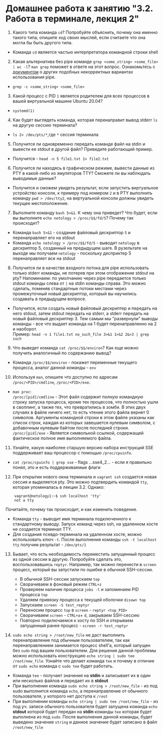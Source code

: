 # Домашнее работа к занятию "3.2. Работа в терминале, лекция 2"

1. Какого типа команда `cd`? Попробуйте объяснить, почему она именно такого типа; опишите ход своих мыслей, если считаете что она могла бы быть другого типа.
* Команда `cd` является частью интерпретатора командной строки shell
2. Какая альтернатива без pipe команде `grep <some_string> <some_file> | wc -l`? `man grep` поможет в ответе на этот вопрос. Ознакомьтесь с [документом](http://www.smallo.ruhr.de/award.html) о других подобных некорректных вариантах использования pipe.
* `grep -c <some_string> <some_file>`
3. Какой процесс с PID `1` является родителем для всех процессов в вашей виртуальной машине Ubuntu 20.04?
* `systemd(1)`
4. Как будет выглядеть команда, которая перенаправит вывод stderr `ls` на другую сессию терминала?
* `ls 2> /dev/pts/*`,где `*` сессия терминала
5. Получится ли одновременно передать команде файл на stdin и вывести ее stdout в другой файл? Приведите работающий пример.
* Получится - `head -n 5 file1.txt 1> file2.txt`
6. Получится ли находясь в графическом режиме, вывести данные из PTY в какой-либо из эмуляторов TTY? Сможете ли вы наблюдать выводимые данные?
*  Получится и сможем увидеть результат, если запустить виртуальное устройство консоли, к примеру под номером `2`
   и в PTY выполнить команду  `pwd > /dev/tty2`, на виртуальной консоли должны увидеть текущее местоположение.
7. Выполните команду `bash 5>&1`. К чему она приведет? Что будет, если вы выполните `echo netology > /proc/$$/fd/5`? Почему так происходит?
*  Команда `bash 5>&1` - создание файловый дескриптор `5` и перенаправляет его на stdout
*  Команда `echo netology > /proc/$$/fd/5` - выводит `netology` в дескриптор 5, созданный на предыдущем шаге.
В рузельтате на выходе мы получаем `netology` - поскольку десприктер 5 перенаправляет все на stdout 
8. Получится ли в качестве входного потока для pipe использовать только stderr команды, не потеряв при этом отображение stdout на pty? Напоминаем: по умолчанию через pipe передается только stdout команды слева от `|` на stdin команды справа.
Это можно сделать, поменяв стандартные потоки местами через промежуточный новый дескриптор, который вы научились создавать в предыдущем вопросе.
* Получится, если создать новый файловый дескриптер и передать на него stdout, затем stdout передать на stderr, а stderr передать на новый файловый дескриптер 3.
Тем самым мы "развернули" выводы команды - все что выдает команда на 1 будет перенаправленно на 2 и наоборот. </br>
  Пример: `head -n 1 file1.txt no_such_file 3>&1 1>&2 2&>3 | grep such`
9. Что выведет команда `cat /proc/$$/environ`? Как еще можно получить аналогичный по содержанию вывод?
* Команда `/proc/$$/environ` - покажет переменные текущего процесса, аналог данной команды - `env`
10. Используя `man`, опишите что доступно по адресам `/proc/<PID>/cmdline`, `/proc/<PID>/exe`.
* `man proc`:</br>
`/proc/[pid]/cmdline` - Этот файл содержит полную командную строку запуска процесса, кроме тех процессов, что полностью ушли в своппинг, 
а также тех, что превратились в зомби. В этих двух случаях в файле ничего нет, то есть чтение этого файла вернет 0 
  символов. Аргументы командной строки в этом файле указаны как список строк, каждая из которых завешается нулевым 
  символом, с добавочным нулевым байтом после последней строки.</br>
  `/proc/[pid]/exe` - Является символьной ссылкой, содержащей фактическое полное имя выполняемого файла.
11. Узнайте, какую наиболее старшую версию набора инструкций SSE поддерживает ваш процессор с помощью `/proc/cpuinfo`.
* `cat /proc/cpuinfo | grep sse` - flags ...sse4_2... - если я правильно понял, это и есть поддерживаемые флаги
12. При открытии нового окна терминала и `vagrant ssh` создается новая сессия и выделяется pty. Это можно подтвердить командой `tty`, которая упоминалась в лекции 3.2. Однако:
```
    vagrant@netology1:~$ ssh localhost 'tty'
    not a tty
```
Почитайте, почему так происходит, и как изменить поведение.
* Команда `tty` - выводит имя терминала подключенного к стандартному выводу.
Запуск команд через ssh, на удаленном хосте не создается терминал TTY. 
* Для создания псевдо-терминала на удаленном хосте, можно использовать ключ `-t`. 
  После выполнения команды `ssh -t localhost tty` получим результат - `/dev/pts/1`
13. Бывает, что есть необходимость переместить запущенный процесс из одной сессии в другую. Попробуйте сделать это, воспользовавшись `reptyr`. Например, так можно перенести в `screen` процесс, который вы запустили по ошибке в обычной SSH-сессии.
    * В обычной SSH-сессии запускаем `top`
    * Сворачиваем в фоновый режим `CTRL+z`
    * Проверяем наличие процесса `jobs -l` и запоминаем PID процесса `top`
    * Удаляем привязку процесса к текущей оболочки `disown top`
    * Запускаем `screen -S test_reptyr`
    * Переносим процесс `top` в `screen` - `reptyr <top_PID>`
    * Сворачиваем `screen` - `CTRL+a`+ `d`, закрываем SSH-сессию
    * Повторно подключаемся к хосту по SSH и открываем запущенный ранее процесс - `screen -r test_reptyr`
    
14. `sudo echo string > /root/new_file` не даст выполнить перенаправление под обычным пользователем, так как перенаправлением занимается процесс shell'а, который запущен без `sudo` под вашим пользователем. Для решения данной проблемы можно использовать конструкцию `echo string | sudo tee /root/new_file`. Узнайте что делает команда `tee` и почему в отличие от `sudo echo` команда с `sudo tee` будет работать.
* Команда `tee` - получает значения на **stdin** и записывает их в один или несколько файлов и передает их в  **stdout** 
* При выполнении команда `sudo echo string > /root/new_file` - из под sudo выполнится команда `echo`, а перенаправление 
от обычного пользователя, у которого нет доступа к `/root`
* При выполнении команды `echo string | sudo tee /root/new_file` - из под уч. записи обычного пользователя будет запущена 
  команда `echo` **stdout** которой будет передан на **stdin** команды `tee` которая будет выполнена из под `sudo`. После
  выполнения данной команды, будет выведено значение `string` и данное значение будет записано в файл `/root/new_file`


 